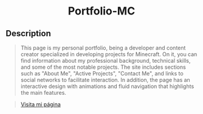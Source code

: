 <h1 align="center">Portfolio-MC</h1>

## Description
> This page is my personal portfolio, being a developer and content creator specialized in developing projects for Minecraft. On it, you can find information about my professional background, technical skills, and some of the most notable projects. The site includes sections such as "About Me", "Active Projects", "Contact Me", and links to social networks to facilitate interaction. In addition, the page has an interactive design with animations and fluid navigation that highlights the main features.

> [Visita mi página](https://ivanlealdevmc.vercel.app/)